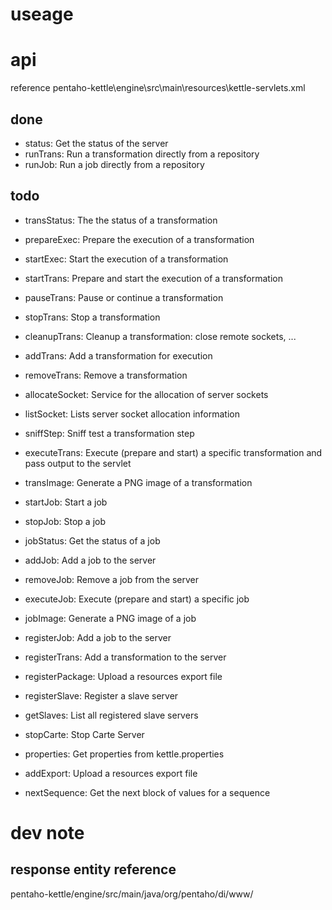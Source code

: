 # useage



# api

reference pentaho-kettle\engine\src\main\resources\kettle-servlets.xml

## done

- status: Get the status of the server
- runTrans: Run a transformation directly from a repository
- runJob: Run a job directly from a repository


## todo

- transStatus: The the status of a transformation
- prepareExec: Prepare the execution of a transformation
- startExec: Start the execution of a transformation
- startTrans: Prepare and start the execution of a transformation
- pauseTrans: Pause or continue a transformation
- stopTrans: Stop a transformation
- cleanupTrans: Cleanup a transformation: close remote sockets, ...
- addTrans: Add a transformation for execution
- removeTrans: Remove a transformation
- allocateSocket: Service for the allocation of server sockets
- listSocket: Lists server socket allocation information
- sniffStep: Sniff test a transformation step
- executeTrans: Execute (prepare and start) a specific transformation and pass output to the servlet
- transImage: Generate a PNG image of a transformation


- startJob: Start a job
- stopJob: Stop a job
- jobStatus: Get the status of a job
- addJob: Add a job to the server
- removeJob: Remove a job from the server

- executeJob: Execute (prepare and start) a specific job
- jobImage: Generate a PNG image of a job

- registerJob: Add a job to the server
- registerTrans: Add a transformation to the server
- registerPackage: Upload a resources export file


- registerSlave: Register a slave server
- getSlaves: List all registered slave servers
- stopCarte: Stop Carte Server
- properties: Get properties from kettle.properties


- addExport: Upload a resources export file


- nextSequence: Get the next block of values for a sequence

# dev note

## response entity reference

pentaho-kettle/engine/src/main/java/org/pentaho/di/www/
